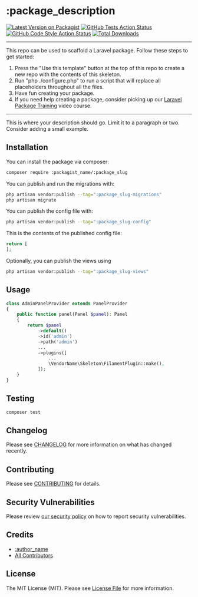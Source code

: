 # :package_description

[![Latest Version on Packagist](https://img.shields.io/packagist/v/:packagist_name/:package_slug.svg?style=flat-square)](https://packagist.org/packages/:packagist_name/:package_slug)
[![GitHub Tests Action Status](https://img.shields.io/github/actions/workflow/status/:github_name/:package_slug/run-tests.yml?branch=3.x&label=tests&style=flat-square)](https://github.com/:github_name/:package_slug/actions?query=workflow%3Arun-tests+branch%3A3.x)
[![GitHub Code Style Action Status](https://img.shields.io/github/actions/workflow/status/:github_name/:package_slug/fix-php-code-style-issues.yml?branch=3.x&label=code%20style&style=flat-square)](https://github.com/:github_name/:package_slug/actions?query=workflow%3A"Fix+PHP+code+style+issues"+branch%3A3.x)
[![Total Downloads](https://img.shields.io/packagist/dt/:github_name/:package_slug.svg?style=flat-square)](https://packagist.org/packages/:packagist_name/:package_slug)
<!--delete-->
---
This repo can be used to scaffold a Laravel package. Follow these steps to get started:

1. Press the "Use this template" button at the top of this repo to create a new repo with the contents of this skeleton.
2. Run "php ./configure.php" to run a script that will replace all placeholders throughout all the files.
3. Have fun creating your package.
4. If you need help creating a package, consider picking up our <a href="https://laravelpackage.training">Laravel Package Training</a> video course.
---
<!--/delete-->
This is where your description should go. Limit it to a paragraph or two. Consider adding a small example.

## Installation

You can install the package via composer:

```bash
composer require :packagist_name/:package_slug
```

You can publish and run the migrations with:

```bash
php artisan vendor:publish --tag=":package_slug-migrations"
php artisan migrate
```

You can publish the config file with:

```bash
php artisan vendor:publish --tag=":package_slug-config"
```

This is the contents of the published config file:

```php
return [
];
```

Optionally, you can publish the views using

```bash
php artisan vendor:publish --tag=":package_slug-views"
```

## Usage

```php
class AdminPanelProvider extends PanelProvider
{
    public function panel(Panel $panel): Panel
    {
        return $panel
            ->default()
            ->id('admin')
            ->path('admin')
            ...
            ->plugins([
                ...
                \VendorName\Skeleton\FilamentPlugin::make(),
            ]);
    }
}
```

## Testing

```bash
composer test
```

## Changelog

Please see [CHANGELOG](CHANGELOG.md) for more information on what has changed recently.

## Contributing

Please see [CONTRIBUTING](CONTRIBUTING.md) for details.

## Security Vulnerabilities

Please review [our security policy](../../security/policy) on how to report security vulnerabilities.

## Credits

- [:author_name](https://github.com/:author_username)
- [All Contributors](../../contributors)

## License

The MIT License (MIT). Please see [License File](LICENSE.md) for more information.
